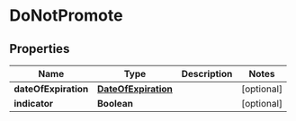 

# DoNotPromote


## Properties

| Name | Type | Description | Notes |
|------------ | ------------- | ------------- | -------------|
|**dateOfExpiration** | [**DateOfExpiration**](DateOfExpiration.md) |  |  [optional] |
|**indicator** | **Boolean** |  |  [optional] |



